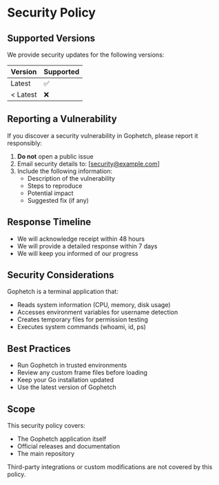 # Security Policy

## Supported Versions

We provide security updates for the following versions:

| Version | Supported          |
| ------- | ------------------ |
| Latest  | :white_check_mark: |
| < Latest| :x:                |

## Reporting a Vulnerability

If you discover a security vulnerability in Gophetch, please report it responsibly:

1. **Do not** open a public issue
2. Email security details to: [security@example.com]
3. Include the following information:
   - Description of the vulnerability
   - Steps to reproduce
   - Potential impact
   - Suggested fix (if any)

## Response Timeline

- We will acknowledge receipt within 48 hours
- We will provide a detailed response within 7 days
- We will keep you informed of our progress

## Security Considerations

Gophetch is a terminal application that:
- Reads system information (CPU, memory, disk usage)
- Accesses environment variables for username detection
- Creates temporary files for permission testing
- Executes system commands (whoami, id, ps)

## Best Practices

- Run Gophetch in trusted environments
- Review any custom frame files before loading
- Keep your Go installation updated
- Use the latest version of Gophetch

## Scope

This security policy covers:
- The Gophetch application itself
- Official releases and documentation
- The main repository

Third-party integrations or custom modifications are not covered by this policy.

